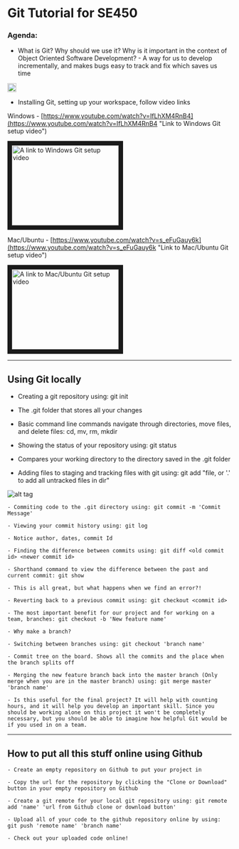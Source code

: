 # Git Tutorial for SE450

### Agenda:

- What is Git? Why should we use it? Why is it important in the context of Object Oriented Software Development? - A way for us to develop incrementally, and makes bugs easy to track and fix which saves us time

<img src="https://github.com/CodyNicholson/Software_Development/blob/master/Git_Version_Control/featureComparisonChart.jpg" style="width: 20px;">

- Installing Git, setting up your workspace, follow video links

Windows - [https://www.youtube.com/watch?v=IfLhXM4RnB4](https://www.youtube.com/watch?v=IfLhXM4RnB4 "Link to Windows Git setup video")

<a href="https://www.youtube.com/watch?v=IfLhXM4RnB4" target="_blank"><img src="http://img.youtube.com/vi/IfLhXM4RnB4/0.jpg" alt="A link to Windows Git setup video" width="240" height="180" border="10" /></a>

Mac/Ubuntu - [https://www.youtube.com/watch?v=s_eFuGauy6k](https://www.youtube.com/watch?v=s_eFuGauy6k "Link to Mac/Ubuntu Git setup video")

<a href="https://www.youtube.com/watch?v=s_eFuGauy6k" target="_blank"><img src="http://img.youtube.com/vi/s_eFuGauy6k/0.jpg" alt="A link to Mac/Ubuntu Git setup video" width="240" height="180" border="10" /></a>

***

## Using Git locally


- Creating a git repository using: git init

- The .git folder that stores all your changes

- Basic command line commands navigate through directories, move files, and delete files: cd, mv, rm, mkdir

- Showing the status of your repository using: git status

- Compares your working directory to the directory saved in the .git folder

- Adding files to staging and tracking files with git using: git add "file, or '.' to add all untracked files in dir"

![alt tag](https://github.com/CodyNicholson/Software_Development/blob/master/Git_Version_Control/workingdirStagingGitdir.png)

```
- Commiting code to the .git directory using: git commit -m 'Commit Message'

- Viewing your commit history using: git log

- Notice author, dates, commit Id

- Finding the difference between commits using: git diff <old commit id> <newer commit id>

- Shorthand command to view the difference between the past and current commit: git show

- This is all great, but what happens when we find an error?!

- Reverting back to a previous commit using: git checkout <commit id>

- The most important benefit for our project and for working on a team, branches: git checkout -b 'New feature name'

- Why make a branch?

- Switching between branches using: git checkout 'branch name'

- Commit tree on the board. Shows all the commits and the place when the branch splits off

- Merging the new feature branch back into the master branch (Only merge when you are in the master branch) using: git merge master 'branch name'

- Is this useful for the final project? It will help with counting hours, and it will help you develop an important skill. Since you should be working alone on this project it won't be completely necessary, but you should be able to imagine how helpful Git would be if you used in on a team.
```
***

## How to put all this stuff online using Github

```
- Create an empty repository on Github to put your project in

- Copy the url for the repository by clicking the "Clone or Download" button in your empty repository on Github

- Create a git remote for your local git repository using: git remote add 'name' 'url from Github clone or download button'

- Upload all of your code to the github repository online by using: git push 'remote name' 'branch name'

- Check out your uploaded code online!
```
